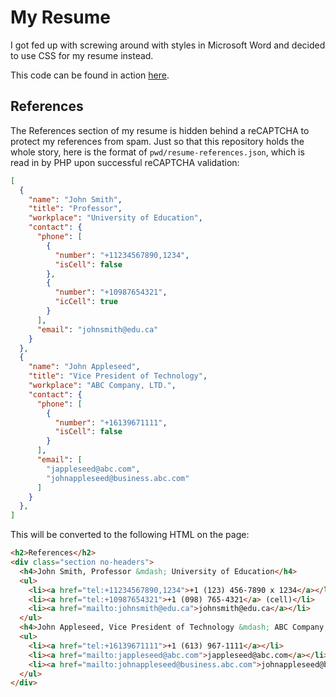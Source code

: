 # My Resume

I got fed up with screwing around with styles in Microsoft Word and decided to
use CSS for my resume instead.

This code can be found in action [here](https://matthew-brown.net/stuff/resume).

## References

The References section of my resume is hidden behind a reCAPTCHA to protect my
references from spam. Just so that this repository holds the whole story, here
is the format of `pwd/resume-references.json`, which is read in by PHP upon
successful reCAPTCHA validation:

```json
[
  {
    "name": "John Smith",
    "title": "Professor",
    "workplace": "University of Education",
    "contact": {
      "phone": [
        {
          "number": "+11234567890,1234",
          "isCell": false
        },
        {
          "number": "+10987654321",
          "icCell": true
        }
      ],
      "email": "johnsmith@edu.ca"
    }
  },
  {
    "name": "John Appleseed",
    "title": "Vice President of Technology",
    "workplace": "ABC Company, LTD.",
    "contact": {
      "phone": [
        {
          "number": "+16139671111",
          "isCell": false
        }
      ],
      "email": [
        "jappleseed@abc.com",
        "johnappleseed@business.abc.com"
      ]
    }
  },
]
```

This will be converted to the following HTML on the page:

```html
<h2>References</h2>
<div class="section no-headers">
  <h4>John Smith, Professor &mdash; University of Education</h4>
  <ul>
    <li><a href="tel:+11234567890,1234">+1 (123) 456-7890 x 1234</a></li>
    <li><a href="tel:+10987654321">+1 (098) 765-4321</a> (cell)</li>
    <li><a href="mailto:johnsmith@edu.ca">johnsmith@edu.ca</a></li>
  </ul>
  <h4>John Appleseed, Vice President of Technology &mdash; ABC Company, LTD.</h4>
  <ul>
    <li><a href="tel:+16139671111">+1 (613) 967-1111</a></li>
    <li><a href="mailto:jappleseed@abc.com">jappleseed@abc.com</a></li>
    <li><a href="mailto:johnappleseed@business.abc.com">johnappleseed@business.abc.com</a></li>
  </ul>
</div>
```
